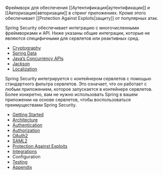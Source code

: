 Фреймворк для обеспечения [[Аутентификация|аутентификации]] и [[Авторизация|авторизации]] в спринг приложениях. Кроме этого обеспечивает [[Protection Against Exploits|защиту]] от популярных атак.

Spring Security обеспечивает интеграцию с многочисленными фреймворками и API. Ниже указаны общие интеграции, которые не являются специфичными для сервлетов или реактивных сред.
- [Cryptography](https://docs.spring.io/spring-security/reference/features/integrations/cryptography.html)
- [Spring Data](https://docs.spring.io/spring-security/reference/features/integrations/data.html)
- [Java’s Concurrency APIs](https://docs.spring.io/spring-security/reference/features/integrations/concurrency.html)
- [Jackson](https://docs.spring.io/spring-security/reference/features/integrations/jackson.html)
- [Localization](https://docs.spring.io/spring-security/reference/features/integrations/localization.html)

Spring Security интегрируется с контейнером сервлетов с помощью стандартного фильтра сервлетов. Это означает, что он работает с любым приложением, которое запускается в контейнере сервлетов. Более конкретно, вам не нужно использовать Spring в вашем приложении на основе сервлетов, чтобы воспользоваться преимуществами Spring Security.
- [Getting Started](https://docs.spring.io/spring-security/reference/servlet/getting-started.html)
- [Architecture](https://docs.spring.io/spring-security/reference/servlet/architecture.html)
- [Authentication](https://docs.spring.io/spring-security/reference/servlet/authentication/index.html)
- [Authorization](https://docs.spring.io/spring-security/reference/servlet/authorization/index.html)
- [OAuth2](https://docs.spring.io/spring-security/reference/servlet/oauth2/index.html)
- [SAML2](https://docs.spring.io/spring-security/reference/servlet/saml2/index.html)
- [Protection Against Exploits](https://docs.spring.io/spring-security/reference/servlet/exploits/index.html)
- [Integrations](https://docs.spring.io/spring-security/reference/servlet/integrations/index.html)
- Configuration
- [Testing](https://docs.spring.io/spring-security/reference/servlet/test/index.html)
- [Appendix](https://docs.spring.io/spring-security/reference/servlet/appendix/index.html)